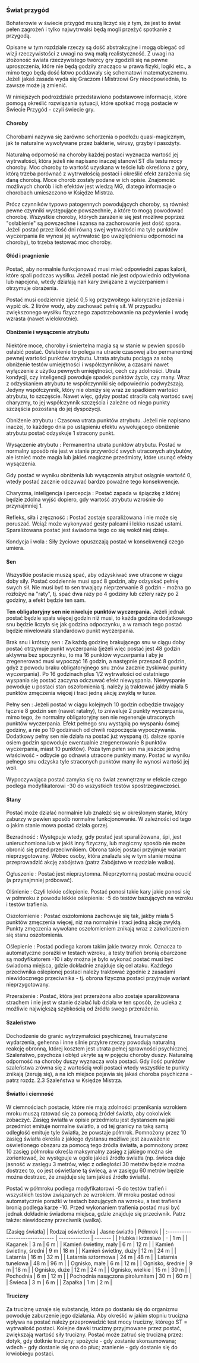 ### Świat przygód

Bohaterowie w świecie przygód muszą liczyć się z tym, że jest to świat pełen zagrożeń i tylko najwytrwalsi będą mogli przeżyć spotkanie z przygodą.

Opisane w tym rozdziale rzeczy są dość abstrakcyjne i mogą obiegać od wizji rzeczywistości z uwagi na swą małą realistyczność. Z uwagi na złożoność świata rzeczywistego twórcy gry zgodzili się na pewne uproszczenia, które nie będą godziły znacząco w prawa fizyki, logiki etc., a mimo tego będą dość łatwo poddawały się schematowi matematycznemu. Jeżeli jakaś zasada wyda się Graczom i Mistrzowi Gry nieodpowiednia, to zawsze może ją zmienić.

W niniejszych podrozdziale przedstawiono podstawowe informacje, które pomogą określić rozwiązania sytuacji, które spotkać mogą postacie w Świecie Przygód - czyli świecie gry.

#### Choroby

Chorobami nazywa się zarówno schorzenia o podłożu quasi-magicznym, jak te naturalne wywoływane przez bakterie, wirusy, grzyby i pasożyty.

Naturalną odporność na choroby każdej postaci wyznacza wartość jej wytrwałości, która jeżeli nie napisano inaczej stanowi ST dla testu mocy choroby. Moc choroby to wartość uzyskana w teście lub określona z góry, którą trzeba porównać z wytrwałością postaci i określić efekt zarażenia się daną chorobą. Moce chorób zostały podane w ich opisie. Znajomość możliwych chorób i ich efektów jest wiedzą MG, dlatego informacje o chorobach umieszczono w Księdze Mistrza.

Prócz czynników typowo patogennych powodujących choroby, są również pewne czynniki występujące powszechnie, a które to mogą powodować chorobę. Wszystkie choroby, których zarażenie się jest możliwe poprzez "osłabienie" są powszechne i szansa na zachorowanie jest dość spora. Jeżeli postać przez ilość dni równą swej wytrwałości ma tyle punktów wyczerpania ile wynosi jej wytrwałość (po uwzględnieniu odporności na choroby), to trzeba testować moc choroby.

#### Głód i pragnienie

Postać, aby normalnie funkcjonować musi mieć odpowiedni zapas kalorii, które spali podczas wysiłku. Jeżeli postać nie jest odpowiednio odżywiona lub napojona, wtedy działają nań kary związane z wyczerpaniem i otrzymuje obrażenia.

Postać musi codziennie zjeść 0,5 kg przyzwoitego kalorycznie jedzenia i wypić ok. 2 litrów wody, aby zachować pełnię sił. W przypadku zwiększonego wysiłku fizycznego zapotrzebowanie na pożywienie i wodę wzrasta (nawet wielokrotnie).

#### Obniżenie i wysączenie atrybutu

Niektóre moce, choroby i śmiertelna magia są w stanie w pewien sposób osłabić postać. Osłabienie to polega na utracie czasowej albo permanentnej pewnej wartości punktów atrybutu. Utrata atrybutu pociąga za sobą obniżenie testów umiejętności i współczynników, a czasami nawet wyłączenie z użytku pewnych umiejętności, cech czy zdolności. Utrata kondycji, czy inteligencji powoduje spadek punktów życia, czy many. Wraz z odzyskaniem atrybutu te współczynniki się odpowiednio podwyższają. Jedyny współczynnik, który nie obniży się wraz ze spadkiem wartości atrybutu, to szczęście. Nawet więc, gdyby postać straciła całą wartość swej charyzmy, to jej współczynnik szczęścia i zależne od niego punkty szczęścia pozostaną do jej dyspozycji.

Obniżenie atrybutu
: Czasowa utrata punktów atrybutu. Jeżeli nie napisano inaczej, to każdego dnia po ustąpieniu efektu wywołującego obniżenie atrybutu postać odzyskuje 1 stracony punkt.

Wysączenie atrybutu
: Permanentna utrata punktów atrybutu. Postać w normalny sposób nie jest w stanie przywrócić swych utraconych atrybutów, ale istnieć może magia lub jakieś magiczne przedmioty, które usunąć efekty wysączenia.

Gdy postać w wyniku obniżenia lub wysączenia atrybut osiągnie wartość 0, wtedy postać zacznie odczuwać bardzo poważne tego konsekwencje.

Charyzma, inteligencja i percepcja
: Postać zapada w śpiączkę z której będzie zdolna wyjść dopiero, gdy wartość atrybutu wzrośnie do przynajmniej 1.

Refleks, siła i zręczność
: Postać zostaje sparaliżowana i nie może się poruszać. Wciąż może wykonywać gesty palcami i lekko ruszać ustami. Sparaliżowana postać jest świadoma tego co się wokół niej dzieje.

Kondycja i wola
: Siły życiowe opuszczają postać w konsekwencji czego umiera.

#### Sen

Wszystkie postacie muszą spać, aby odzyskiwać swe utracone w ciągu doby siły. Postać codziennie musi spać 8 godzin, aby odzyskać pełnię swych sił. Nie musi być to sen trwający nieprzerwanie 8 godzin - można go rozłożyć na "raty", tj. spać dwa razy po 4 godziny lub cztery razy po 2 godziny, a efekt będzie ten sam.

**Ten obligatoryjny sen nie niweluje punktów wyczerpania.** Jeżeli jednak postać będzie spała więcej godzin niż musi, to każda godzina dodatkowego snu będzie liczyła się jak godzina odpoczynku, a w ramach tego postać będzie niwelowała standardowo punkt wyczerpania.

Brak snu i krótszy sen
: Za każdą godzinę brakującego snu w ciągu doby postać otrzymuje punkt wyczerpania (jeżeli więc postać jest 48 godzin aktywna bez spoczynku, to ma 16 punktów wyczerpania i aby je zregenerować musi wypocząć 16 godzin, a następnie przespać 8 godzin, gdyż z powodu braku obligatoryjnego snu znów zacznie zyskiwać punkty wyczerpania). Po 16 godzinach plus 1/2 wytrwałości od ostatniego wyspania się postać zaczyna odczuwać efekt niewyspania. Niewyspanie powoduje u postaci stan oszołomienia tj. należy ją traktować jakby miała 5 punktów zmęczenia więcej i traci jedną akcję zwykłą w turze.

Pełny sen
: Jeżeli postać w ciągu kolejnych 10 godzin odbędzie trwający łącznie 8 godzin sen (nawet ratalny), to zniweluje 2 punkty wyczerpania, mimo tego, że normalny obligatoryjny sen nie regeneruje utraconych punktów wyczerpania. Efekt pełnego snu wystąpią po wyspaniu ósmej godziny, a nie po 10 godzinach od chwili rozpoczęcia wypoczywania. Dodatkowy pełny sen nie działa na postać już wyspaną (tj. dalsze spanie osiem godzin spowoduje ewentualnie zregenerowanie 8 punktów wyczerpania, miast 10 punktów).  Poza tym pełen sen ma jeszcze jedną właściwość - odbycie go odnawia utracone punkty many. Postać w wyniku pełnego snu odzyska tyle straconych punktów many ile wynosi wartość jej woli.

Wypoczywająca postać zamyka się na świat zewnętrzny w efekcie czego podlega modyfikatorowi -30 do wszystkich testów spostrzegawczości.

#### Stany

Postać może działać normalnie lub znaleźć się w określonym stanie, który zaburzy w pewien sposób normalne funkcjonowanie. W zależności od tego o jakim stanie mowa postać działa gorzej.

Bezradność
: Występuje wtedy, gdy postać jest sparaliżowana, śpi, jest unieruchomiona lub w jakiś inny fizyczny, lub magiczny sposób nie może obronić się przed przeciwnikiem. Obrona takiej postaci przyjmuje wariant nieprzygotowany. Wobec osoby, która znalazła się w tym stanie można przeprowadzić akcję zabójstwa (patrz Zabójstwo w rozdziale walka).

Ogłuszenie
: Postać jest nieprzytomna. Nieprzytomną postać można ocucić (a przynajmniej próbować).

Olśnienie
: Czyli lekkie oślepienie. Postać ponosi takie kary jakie ponosi się w półmroku z powodu lekkie oślepienia: -5 do testów bazujących na wzroku i testów trafienia.

Oszołomienie
: Postać oszołomiona zachowuje się tak, jakby miała 5 punktów zmęczenia więcej, niż ma normalnie i traci jedną akcję zwykłą. Punkty zmęczenia wywołane oszołomieniem znikają wraz z zakończeniem się stanu oszołomienia.

Oślepienie
: Postać podlega karom takim jakie tworzy mrok. Oznacza to automatyczne porażki w testach wzroku, a testy trafień bronią obarczone są modyfikatorem -10 i aby można je było wykonać postać musi być świadoma miejsca, gdzie dokładnie znajduje się cel ataku. Każdego przeciwnika oślepionej postaci należy traktować zgodnie z zasadami niewidocznego przeciwnika - tj. obrona fizyczna postaci przyjmuje wariant nieprzygotowany.

Przerażenie
: Postać, która jest przerażona albo zostaje sparaliżowana strachem i nie jest w stanie działać lub działa w ten sposób, że ucieka z możliwie największą szybkością od źródła swego przerażenia.

#### Szaleństwo

Dochodzenie do granic wytrzymałości psychicznej, traumatyczne wydarzenia, gehenna i inne silnie przykre rzeczy powodują naturalną reakcję obronną, której kosztem jest utrata pełnej sprawności psychicznej.  Szaleństwo, psychoza i obłęd ukryte są w pojęciu choroby duszy. Naturalną odporność na choroby duszy wyznacza wola postaci. Gdy ilość punktów szaleństwa zrówna się z wartością woli postaci wtedy wszystkie te punkty znikają (zerują się), a na ich miejsce pojawia się jakaś choroba psychiczna - patrz rozdz. 2.3 Szaleństwa w Księdze Mistrza.

#### Światło i ciemność

W ciemnościach postacie, które nie mają zdolności przenikania wzrokiem mroku muszą ratować się za pomocą źródeł światła, aby cokolwiek zobaczyć. Zasięg światła w opisie przedmiotu jest dystansem na jaki przedmiot emituje normalne światło, a od tej granicy na taką samą odległość emituje tyle światła, że powstaje półmrok. Pomnożony przez 10 zasięg światła określa z jakiego dystansu możliwe jest zauważenie oświetlonego obszaru za pomocą tego źródła światła, a pomnożony przez 10 zasięg półmroku określa maksymalny zasięg z jakiego można sie zorientować, że występuje w ogóle jakieś źródło światła (np. świeca daje jasność w zasięgu 3 metrów, więc z odległości 30 metrów będzie można dostrzec to, co jest oświetlane tą świecą, a w zasięgu 60 metrów będzie można dostrzec, że znajduje się tam jakieś źródło światła).

Postać w półmroku podlega modyfikatorowi -5 do testów trafień i wszystkich testów związanych ze wzrokiem. W mroku postać odnosi automatycznie porażki w testach bazujących na wzroku, a test trafienia bronią podlega karze -10. Przed wykonaniem trafienia postać musi być jednak dokładnie świadoma miejsca, gdzie znajduje się przeciwnik. Patrz także: niewidoczny przeciwnik (walka).

[Zasięg światła]
| Rodzaj oświetlenia              | Jasne światło | Półmrok |
| :------------------------------ | ------------- | ------- |
| Hubka i krzesiwo                | -             |  1 m    |
| Kaganek                         |  3 m          |  6 m    |
| Kamień świetlny, mały           |  6 m          | 12 m    |
| Kamień świetlny, średni         |  9 m          | 18 m    |
| Kamień świetlny, duży           | 12 m          | 24 m    |
| Latarnia                        | 16 m          | 32 m    |
| Latarnia sztormowa              | 24 m          | 48 m    |
| Latarnia tunelowa               | 48 m          | 96 m    |
| Ognisko, małe                   |  6 m          | 12 m    |
| Ognisko, średnie                |  9 m          | 18 m    |
| Ognisko, duże                   | 12 m          | 24 m    |
| Ognisko, wielkie                | 15 m          | 30 m    |
| Pochodnia                       |  6 m          | 12 m    |
| Pochodnia nasączona pirolumitem | 30 m          | 60 m    |
| Świeca                          |  3 m          |  6 m    |
| Zapałka                         |  1 m          |  2 m    |

#### Trucizny

Za truciznę uznaje się substancję, która po dostaniu się do organizmu powoduje zaburzenie jego działania. Aby określić w jakim stopniu trucizna wpływa na postać należy przeprowadzić test mocy trucizny, którego ST = wytrwałość postaci. Kolejne dawki trucizny przyjmowane przez postać, zwiększają wartość siły trucizny. Postać może zatruć się trucizną przez: dotyk, gdy dotknie trucizny; spożycie - gdy zostanie skonsumowana; wdech - gdy dostanie się ona do płuc; zranienie - gdy dostanie się do krwiobiegu postaci.